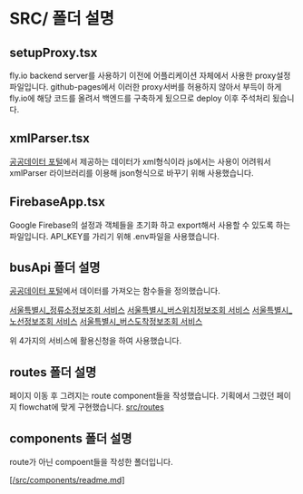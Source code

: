 # SRC/ 폴더 설명

## setupProxy.tsx

fly.io backend server를 사용하기 이전에 어플리케이션 자체에서 사용한 proxy설정파일입니다.
github-pages에서 이러한 proxy서버를 허용하지 않아서 부득이 하게 fly.io에 해당 코드를 올려서 백엔드를 구축하게 됬으므로 deploy 이후 주석처리 됬습니다.

## xmlParser.tsx

[공공데이터 포털](https://www.data.go.kr/index.do)에서 제공하는 데이터가 xml형식이라 js에서는 사용이 어려워서 xmlParser 라이브러리를 이용해 json형식으로 바꾸기 위해 사용했습니다.

## FirebaseApp.tsx

Google Firebase의 설정과 객체들을 초기화 하고 export해서 사용할 수 있도록 하는 파일입니다.
API_KEY를 가리기 위해 .env파일을 사용했습니다.

## busApi 폴더 설명

[공공데이터 포털](https://www.data.go.kr/index.do)에서 데이터를 가져오는 함수들을 정의했습니다.

[서울특별시_정류소정보조회 서비스](https://www.data.go.kr/tcs/dss/selectApiDataDetailView.do?publicDataPk=15000303)
[서울특별시_버스위치정보조회 서비스](https://www.data.go.kr/tcs/dss/selectApiDataDetailView.do?publicDataPk=15000332)
[서울특별시_노선정보조회 서비스](https://www.data.go.kr/tcs/dss/selectApiDataDetailView.do?publicDataPk=15000193)
[서울특별시_버스도착정보조회 서비스](https://www.data.go.kr/tcs/dss/selectApiDataDetailView.do?publicDataPk=15000314)

위 4가지의 서비스에 활용신청을 하여 사용했습니다.

## routes 폴더 설명

페이지 이동 후 그려지는 route component들을 작성했습니다.
기획에서 그렸던 페이지 flowchat에 맞게 구현했습니다.
[src/routes](/src/routes)

## components 폴더 설명

route가 아닌 compoent들을 작성한 폴더입니다.

[[/src/components/readme.md]](/src/components/readme.md)
